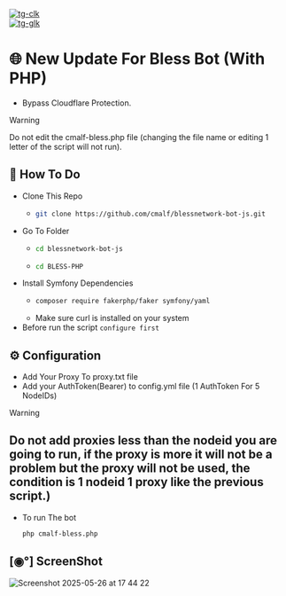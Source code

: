 [tg-clk]: https://t.me/+1C6KHwq4HWE4OThl
[tg-c]: https://img.shields.io/badge/Telegram_Channel:-The_Digital_Alchemist_(CMALF)-B22222.svg?&style=for-the-badge&logo=Telegram&logoColor=blue&color=blue
[tg-g]: https://img.shields.io/badge/Telegram_Group:-TDA_(CMALF)_Chat-B22222.svg?&style=for-the-badge&logo=Telegram&logoColor=blue&color=gold
[tg-glk]: https://t.me/+O_0eLwojWD03MDU1

[![tg-clk][tg-c]][tg-clk] <br> [![tg-glk][tg-g]][tg-glk]

# 🌐  New Update For Bless Bot (With PHP)

- Bypass Cloudflare Protection.

> [!WARNING]
> Do not edit the cmalf-bless.php file (changing the file name or editing 1 letter of the script will not run).

## 🤔 How To Do
- Clone This Repo
  - ```bash
    git clone https://github.com/cmalf/blessnetwork-bot-js.git
    ```
- Go To Folder
  - ```bash
    cd blessnetwork-bot-js
    ```
  - ```bash
    cd BLESS-PHP
    ```
- Install Symfony Dependencies
  - ```bash
    composer require fakerphp/faker symfony/yaml
    ```
  - Make sure curl is installed on your system <br>
- Before run the script `configure first`

## ⚙️ Configuration

- Add Your Proxy To proxy.txt file 
- Add your AuthToken(Bearer) to config.yml file (1 AuthToken For 5 NodeIDs)
> [!WARNING]
> ## Do not add proxies less than the nodeid you are going to run, if the proxy is more it will not be a problem but the proxy will not be used, the condition is 1 nodeid 1 proxy like the previous script.)

- To run The bot
   ```bash
   php cmalf-bless.php
   ```

## [◉°] ScreenShot

![Screenshot 2025-05-26 at 17 44 22](https://github.com/user-attachments/assets/9fe391f1-60cd-4cb6-ba6b-27485a6ab94d)

